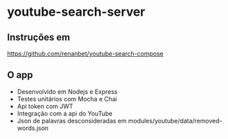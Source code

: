 # youtube-search-server

## Instruções em

https://github.com/renanbet/youtube-search-compose


## O app

- Desenvolvido em Nodejs e Express
- Testes unitários com Mocha e Chai
- Api token com JWT
- Integração com a api do YouTube
- Json de palavras desconsideradas em modules/youtube/data/removed-words.json
